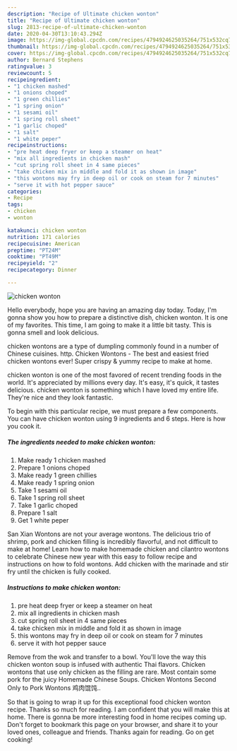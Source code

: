```yaml
---
description: "Recipe of Ultimate chicken wonton"
title: "Recipe of Ultimate chicken wonton"
slug: 2813-recipe-of-ultimate-chicken-wonton
date: 2020-04-30T13:10:43.294Z
image: https://img-global.cpcdn.com/recipes/4794924625035264/751x532cq70/chicken-wonton-recipe-main-photo.jpg
thumbnail: https://img-global.cpcdn.com/recipes/4794924625035264/751x532cq70/chicken-wonton-recipe-main-photo.jpg
cover: https://img-global.cpcdn.com/recipes/4794924625035264/751x532cq70/chicken-wonton-recipe-main-photo.jpg
author: Bernard Stephens
ratingvalue: 3
reviewcount: 5
recipeingredient:
- "1 chicken mashed"
- "1 onions choped"
- "1 green chillies"
- "1 spring onion"
- "1 sesami oil"
- "1 spring roll sheet"
- "1 garlic choped"
- "1 salt"
- "1 white peper"
recipeinstructions:
- "pre heat deep fryer or keep a steamer on heat"
- "mix all ingredients in chicken mash"
- "cut spring roll sheet in 4 same pieces"
- "take chicken mix in middle and fold it as shown in image"
- "this wontons may fry in deep oil or cook on steam for 7 minutes"
- "serve it with hot pepper sauce"
categories:
- Recipe
tags:
- chicken
- wonton

katakunci: chicken wonton 
nutrition: 171 calories
recipecuisine: American
preptime: "PT24M"
cooktime: "PT49M"
recipeyield: "2"
recipecategory: Dinner

---
```



![chicken wonton](https://img-global.cpcdn.com/recipes/4794924625035264/751x532cq70/chicken-wonton-recipe-main-photo.jpg)

Hello everybody, hope you are having an amazing day today. Today, I'm gonna show you how to prepare a distinctive dish, chicken wonton. It is one of my favorites. This time, I am going to make it a little bit tasty. This is gonna smell and look delicious.

chicken wontons are a type of dumpling commonly found in a number of Chinese cuisines. http. Chicken Wontons - The best and easiest fried chicken wontons ever! Super crispy &amp; yummy recipe to make at home.

chicken wonton is one of the most favored of recent trending foods in the world. It's appreciated by millions every day. It's easy, it's quick, it tastes delicious. chicken wonton is something which I have loved my entire life. They're nice and they look fantastic.


To begin with this particular recipe, we must prepare a few components. You can have chicken wonton using 9 ingredients and 6 steps. Here is how you cook it.

<!--inarticleads1-->

##### The ingredients needed to make chicken wonton:

1. Make ready 1 chicken mashed
1. Prepare 1 onions choped
1. Make ready 1 green chillies
1. Make ready 1 spring onion
1. Take 1 sesami oil
1. Take 1 spring roll sheet
1. Take 1 garlic choped
1. Prepare 1 salt
1. Get 1 white peper


San Xian Wontons are not your average wontons. The delicious trio of shrimp, pork and chicken filling is incredibly flavorful, and not difficult to make at home! Learn how to make homemade chicken and cilantro wontons to celebrate Chinese new year with this easy to follow recipe and instructions on how to fold wontons. Add chicken with the marinade and stir fry until the chicken is fully cooked. 

<!--inarticleads2-->

##### Instructions to make chicken wonton:

1. pre heat deep fryer or keep a steamer on heat
1. mix all ingredients in chicken mash
1. cut spring roll sheet in 4 same pieces
1. take chicken mix in middle and fold it as shown in image
1. this wontons may fry in deep oil or cook on steam for 7 minutes
1. serve it with hot pepper sauce


Remove from the wok and transfer to a bowl. You&#39;ll love the way this chicken wonton soup is infused with authentic Thai flavors. Chicken wontons that use only chicken as the filling are rare. Most contain some pork for the juicy Homemade Chinese Soups. Chicken Wontons Second Only to Pork Wontons 鸡肉馄饨.. 

So that is going to wrap it up for this exceptional food chicken wonton recipe. Thanks so much for reading. I am confident that you will make this at home. There is gonna be more interesting food in home recipes coming up. Don't forget to bookmark this page on your browser, and share it to your loved ones, colleague and friends. Thanks again for reading. Go on get cooking!
